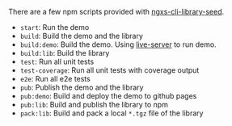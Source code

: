 There are a few npm scripts provided with [ngxs-cli-library-seed](https://github.com/isaacplmann/ngxs-cli-library-seed).

- `start`: Run the demo
- `build`: Build the demo and the library
- `build:demo`: Build the demo. Using [live-server](https://www.npmjs.com/package/live-server) to run demo.
- `build:lib`: Build the library
- `test`: Run all unit tests
- `test-coverage`: Run all unit tests with coverage output
- `e2e`: Run all e2e tests
- `pub`: Publish the demo and the library
- `pub:demo`: Build and deploy the demo to github pages
- `pub:lib`: Build and publish the library to npm
- `pack:lib`: Build and pack a local `*.tgz` file of the library
